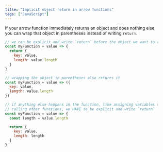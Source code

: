 ```yaml
---
title: "Implicit object return in arrow functions"
tags: ["JavaScript"]
---
```

If your arrow function immediately returns an object and does nothing else, you can wrap that object in parentheses instead of writing `return`.

```js
// we can be explicit and write `return` before the object we want to return
const myFunction = value => {
  return {
    key: value,
    length: value.length
  }
}

// wrapping the object in parentheses also returns it
const myFunction = value => ({
  key: value,
  length: value.length
})

// if anything else happens in the function, like assigning variables or
// calling other functions, we HAVE to be explicit and write `return`
const myFunction = value => {
  const length = value.length

  return {
    key: value,
    length: length
  }
}
```
